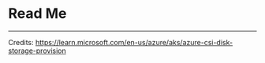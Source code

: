 # Read Me
---

Credits: https://learn.microsoft.com/en-us/azure/aks/azure-csi-disk-storage-provision
